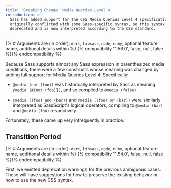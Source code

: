 ```yaml
---
title: 'Breaking Change: Media Queries Level 4'
introduction: >
  Sass has added support for the CSS Media Queries Level 4 specification. This
  originally conflicted with some Sass-specific syntax, so this syntax was
  deprecated and is now interpreted according to the CSS standard.
---
```


{% # Arguments are (in order): `dart`, `libsass`, `node`, `ruby`, optional feature name, additional details within %}
{% compatibility '1.56.0', false, null, false %}{% endcompatibility %}

Because Sass supports almost any Sass expression in parenthesized media
conditions, there were a few constructs whose meaning was changed by adding full
support for Media Queries Level 4. Specifically:

- `@media (not (foo))` was historically interpreted by Sass as meaning
  `@media (#{not (foo)})`, and so compiled to `@media (false)`.

- `@media ((foo) and (bar))` and `@media ((foo) or (bar))` were similarly
  interpreted as SassScript's logical operators, compiling to `@media (bar)` and
  `@media (foo)` respectively.

Fortunately, these came up very infrequently in practice.

## Transition Period

{% # Arguments are (in order): `dart`, `libsass`, `node`, `ruby`, optional feature name, additional details within %}
{% compatibility '1.54.0', false, null, false %}{% endcompatibility %}

First, we emitted deprecation warnings for the previous ambiguous cases. These
will have suggestions for how to preserve the existing behavior or how to use
the new CSS syntax.
